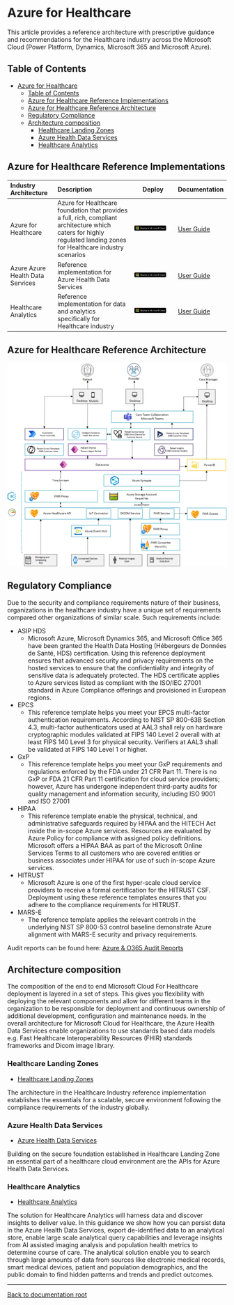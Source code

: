 # Azure for Healthcare

This article provides a reference architecture with prescriptive guidance and recommendations for the Healthcare industry across the Microsoft Cloud (Power Platform, Dynamics, Microsoft 365 and Microsoft Azure).

## Table of Contents

- [Azure for Healthcare](#azure-for-healthcare)
  - [Table of Contents](#table-of-contents)
  - [Azure for Healthcare Reference Implementations](#azure-for-healthcare-reference-implementations)
  - [Azure for Healthcare Reference Architecture](#azure-for-healthcare-reference-architecture)
  - [Regulatory Compliance](#regulatory-compliance)
  - [Architecture composition](#architecture-composition)
    - [Healthcare Landing Zones](#healthcare-landing-zones)
    - [Azure Health Data Services](#azure-health-data-services)
    - [Healthcare Analytics](#healthcare-analytics)

## Azure for Healthcare Reference Implementations

| Industry Architecture | Description | Deploy | Documentation
|:----------------------|:------------|--------|--------------|
| Azure for Healthcare | Azure for Healthcare foundation that provides a full, rich, compliant architecture which caters for highly regulated landing zones for Healthcare industry scenarios |[![Deploy To Microsoft Cloud](../docs/deploytomicrosoftcloud.svg)](https://aka.ms/afhRI) | [User Guide](./referenceImplementation/readme.md)
| Azure Azure Health Data Services | Reference implementation for Azure Health Data Services |[![Deploy To Microsoft Cloud](../docs/deploytomicrosoftcloud.svg)](https://aka.ms/mcfh/api) | [User Guide](./solutions/healthcareApis)
| Healthcare Analytics | Reference implementation for data and analytics specifically for Healthcare industry |[![Deploy To Microsoft Cloud](../docs/deploytomicrosoftcloud.svg)](https://aka.ms/mcfh/analytics) | [User Guide](./solutions/clinicalAnalytics)

## Azure for Healthcare Reference Architecture

![Healthcare Industry Reference Architecture](./docs/mc4h-reference-architecture.png)

## Regulatory Compliance

Due to the security and compliance requirements nature of their business, organizations in the healthcare industry have a unique set of requirements compared other organizations of similar scale. Such requirements include:

- ASIP HDS
  - Microsoft Azure, Microsoft Dynamics 365, and Microsoft Office 365 have been granted the Health Data Hosting (Hébergeurs de Données de Santé, HDS) certification. Using this reference deployment ensures that advanced security and privacy requirements on the hosted services to ensure that the confidentiality and integrity of sensitive data is adequately protected. The HDS certificate applies to Azure services listed as compliant with the ISO/IEC 27001 standard in Azure Compliance offerings and provisioned in European regions.
- EPCS
  - This reference template helps you meet your EPCS multi-factor authentication requirements. According to NIST SP 800-63B Section 4.3, multi-factor authenticators used at AAL3 shall rely on hardware cryptographic modules validated at FIPS 140 Level 2 overall with at least FIPS 140 Level 3 for physical security. Verifiers at AAL3 shall be validated at FIPS 140 Level 1 or higher.
- GxP
  - This reference template helps you meet your GxP requirements and regulations enforced by the FDA under 21 CFR Part 11. There is no GxP or FDA 21 CFR Part 11 certification for cloud service providers; however, Azure has undergone independent third-party audits for quality management and information security, including ISO 9001 and ISO 27001
- HIPAA
  - This reference template enable the physical, technical, and administrative safeguards required by HIPAA and the HITECH Act inside the in-scope Azure services. Resources are evaluated by Azure Policy for compliance with assigned policy definitions. Microsoft offers a HIPAA BAA as part of the Microsoft Online Services Terms to all customers who are covered entities or business associates under HIPAA for use of such in-scope Azure services.
- HITRUST
  - Microsoft Azure is one of the first hyper-scale cloud service providers to receive a formal certification for the HITRUST CSF. Deployment using these reference templates ensures that you adhere to the compliance requirements for HITRUST.
- MARS-E
  - The reference template applies the relevant controls in the underlying NIST SP 800-53 control baseline demonstrate Azure alignment with MARS-E security and privacy requirements.
  
Audit reports can be found here: [Azure & O365 Audit Reports](https://servicetrust.microsoft.com/ViewPage/MSComplianceGuideV3?command=Download&downloadType=Document&downloadId=15d5a5fa-fbb6-4ea6-8126-2a2c684ae789&tab=7027ead0-3d6b-11e9-b9e1-290b1eb4cdeb&docTab=7027ead0-3d6b-11e9-b9e1-290b1eb4cdeb_GRC_Assessment_Reports)

## Architecture composition

The composition of the end to end Microsoft Cloud For Healthcare deployment is layered in a set of steps. This gives you flexibility with deploying the relevant components and allow for different teams in the organization to be responsible for deployment and continuous ownership of additional development, configuration and maintenance needs. In the overall architecture for Microsoft Cloud for Healthcare, the Azure Health Data Services enable organizations to use standards based data models e.g. Fast Healthcare Interoperability Resources (FHIR) standards frameworks and Dicom image library.

### Healthcare Landing Zones

- [Healthcare Landing Zones](./referenceImplementation)

The architecture in the Healthcare Industry reference implementation establishes the essentials for a scalable, secure environment following the compliance requirements of the industry globally.

### Azure Health Data Services

- [Azure Health Data Services](./solutions/healthcareApis/readme.md)

Building on the secure foundation established in Healthcare Landing Zone an essential part of a healthcare cloud environment are the APIs for Azure Health Data Services.

### Healthcare Analytics

- [Healthcare Analytics](./solutions/clinicalAnalytics/readme.md)
  
The solution for Healthcare Analytics will harness data and discover insights to deliver value. In this guidance we show how you can persist data in the Azure Health Data Services, export de-identified data to an analytical store, enable large scale analytical query capabilities and leverage insights from AI assisted imaging analysis and population health metrics to determine course of care. The analytical solution enable you to search through large amounts of data from sources like electronic medical records, smart medical devices, patient and population demographics, and the public domain to find hidden patterns and trends and predict outcomes.

---

[Back to documentation root](../README.md)

